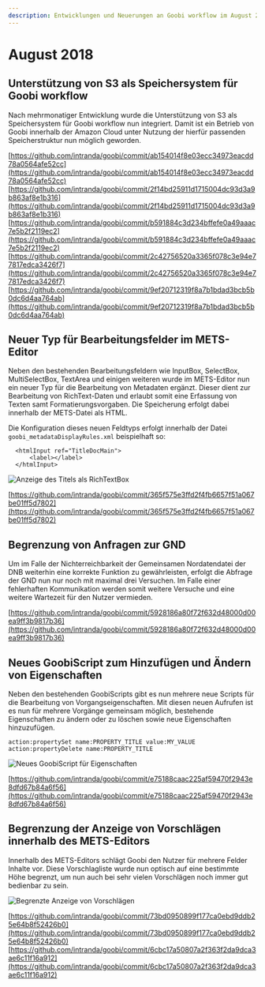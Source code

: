```yaml
---
description: Entwicklungen und Neuerungen an Goobi workflow im August 2018
---
```


# August 2018

## Unterstützung von S3 als Speichersystem für Goobi workflow

Nach mehrmonatiger Entwicklung wurde die Unterstützung von S3 als Speichersystem für Goobi workflow nun integriert. Damit ist ein Betrieb von Goobi innerhalb der Amazon Cloud unter Nutzung der hierfür passenden Speicherstruktur nun möglich geworden.

[https://github.com/intranda/goobi/commit/ab154014f8e03ecc34973eacdd78a0564afe52cc](https://github.com/intranda/goobi/commit/ab154014f8e03ecc34973eacdd78a0564afe52cc) [https://github.com/intranda/goobi/commit/2f14bd25911d1715004dc93d3a9b863af8e1b316](https://github.com/intranda/goobi/commit/2f14bd25911d1715004dc93d3a9b863af8e1b316) [https://github.com/intranda/goobi/commit/b591884c3d234bffefe0a49aaac7e5b2f2119ec2](https://github.com/intranda/goobi/commit/b591884c3d234bffefe0a49aaac7e5b2f2119ec2) [https://github.com/intranda/goobi/commit/2c42756520a3365f078c3e94e77817edca3426f7](https://github.com/intranda/goobi/commit/2c42756520a3365f078c3e94e77817edca3426f7) [https://github.com/intranda/goobi/commit/9ef20712319f8a7b1bdad3bcb5b0dc6d4aa764ab](https://github.com/intranda/goobi/commit/9ef20712319f8a7b1bdad3bcb5b0dc6d4aa764ab)

## Neuer Typ für Bearbeitungsfelder im METS-Editor

Neben den bestehenden Bearbeitungsfeldern wie InputBox, SelectBox, MultiSelectBox, TextArea und einigen weiteren wurde im METS-Editor nun ein neuer Typ für die Bearbeitung von Metadaten ergänzt. Dieser dient zur Bearbeitung von RichText-Daten und erlaubt somit eine Erfassung von Texten samt Formatierungsvorgaben. Die Speicherung erfolgt dabei innerhalb der METS-Datei als HTML.

Die Konfiguration dieses neuen Feldtyps erfolgt innerhalb der Datei `goobi_metadataDisplayRules.xml` beispielhaft so:

```markup
  <htmlInput ref="TitleDocMain">
      <label></label>
  </htmlInput>
```

![Anzeige des Titels als RichTextBox](../.gitbook/assets/1808\_mets\_rtf\_de.png)

[https://github.com/intranda/goobi/commit/365f575e3ffd2f4fb6657f51a067be01ff5d7802](https://github.com/intranda/goobi/commit/365f575e3ffd2f4fb6657f51a067be01ff5d7802)

## Begrenzung von Anfragen zur GND

Um im Falle der Nichterreichbarkeit der Gemeinsamen Nordatendatei der DNB weiterhin eine korrekte Funktion zu gewährleisten, erfolgt die Abfrage der GND nun nur noch mit maximal drei Versuchen. Im Falle einer fehlerhaften Kommunikation werden somit weitere Versuche und eine weitere Wartezeit für den Nutzer vermieden.

[https://github.com/intranda/goobi/commit/5928186a80f72f632d48000d00ea9ff3b9817b36](https://github.com/intranda/goobi/commit/5928186a80f72f632d48000d00ea9ff3b9817b36)

## Neues GoobiScript zum Hinzufügen und Ändern von Eigenschaften

Neben den bestehenden GoobiScripts gibt es nun mehrere neue Scripts für die Bearbeitung von Vorgangseigenschaften. Mit diesen neuen Aufrufen ist es nun für mehrere Vorgänge gemeinsam möglich, bestehende Eigenschaften zu ändern oder zu löschen sowie neue Eigenschaften hinzuzufügen.

```
action:propertySet name:PROPERTY_TITLE value:MY_VALUE
action:propertyDelete name:PROPERTY_TITLE
```

![Neues GoobiScript für Eigenschaften](../.gitbook/assets/1808\_goobiscript\_properties\_de.png)

[https://github.com/intranda/goobi/commit/e75188caac225af59470f2943e8dfd67b84a6f56](https://github.com/intranda/goobi/commit/e75188caac225af59470f2943e8dfd67b84a6f56)

## Begrenzung der Anzeige von Vorschlägen innerhalb des METS-Editors

Innerhalb des METS-Editors schlägt Goobi den Nutzer für mehrere Felder Inhalte vor. Diese Vorschlagliste wurde nun optisch auf eine bestimmte Höhe begrenzt, um nun auch bei sehr vielen Vorschlägen noch immer gut bedienbar zu sein.

![Begrenzte Anzeige von Vorschlägen](../.gitbook/assets/1808\_mets\_suggest\_de.png)

[https://github.com/intranda/goobi/commit/73bd0950899f177ca0ebd9ddb25e64b8f52426b0](https://github.com/intranda/goobi/commit/73bd0950899f177ca0ebd9ddb25e64b8f52426b0) [https://github.com/intranda/goobi/commit/6cbc17a50807a2f363f2da9dca3ae6c11f16a912](https://github.com/intranda/goobi/commit/6cbc17a50807a2f363f2da9dca3ae6c11f16a912)
